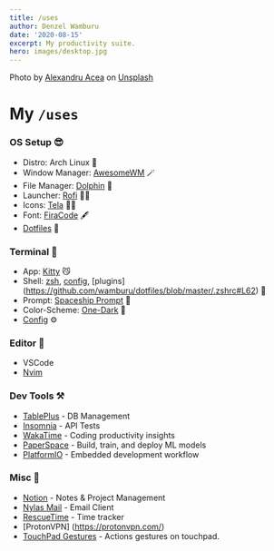 ```yaml
---
title: /uses
author: Denzel Wamburu
date: '2020-08-15'
excerpt: My productivity suite.
hero: images/desktop.jpg
---
```

Photo by <a href="https://unsplash.com/@alexacea?utm_source=unsplash&amp;utm_medium=referral&amp;utm_content=creditCopyText">Alexandru Acea</a> on <a href="https://unsplash.com/photos/TMkrN9QZERw?utm_source=unsplash&amp;utm_medium=referral&amp;utm_content=creditCopyText">Unsplash</a>

# My `/uses` 
### OS Setup 😎

* Distro: Arch Linux 🐧
* Window Manager: [AwesomeWM](https://awesomewm.org/) 🪄
* File Manager: [Dolphin](https://wiki.archlinux.org/index.php/Dolphin)  🐬
* Launcher: [Rofi](https://github.com/davatorium/rofi/) 🕵🏿
* Icons: [Tela](https://github.com/vinceliuice/Tela-icon-theme) 💅🏿
* Font: [FiraCode](https://github.com/tonsky/FiraCode) 🖋️
* [Dotfiles](http://github.com/wamburu/dotfiles/) 🧰

### Terminal 🥷
* App: [Kitty](https://sw.kovidgoyal.net/kitty/) 😼
* Shell: [zsh](https://ohmyz.sh/), [config](https://github.com/wamburu/dotfiles/blob/master/.zshrc), [plugins] (https://github.com/wamburu/dotfiles/blob/master/.zshrc#L62)  🎩
* Prompt: [Spaceship Prompt](https://github.com/denysdovhan/spaceship-prompt) 🚀
* Color-Scheme: [One-Dark](https://github.com/joshdick/onedark.vim) 🌚
* [Config](https://github.com/wamburu/dotfiles/tree/master/kitty) ⚙️

### Editor 📝
* VSCode
* [Nvim](https://github.com/wamburu/dotfiles/tree/master/nvim)

### Dev Tools ⚒️
* [TablePlus](https://tableplus.com/) - DB Management
* [Insomnia](https://insomnia.rest/) - API Tests
* [WakaTime](https://wakatime.com) - Coding productivity insights
* [PaperSpace](https://paperspace.com/) - Build, train, and deploy ML models
* [PlatformIO](https://platformio.org/) - Embedded development workflow

### Misc 💾
* [Notion](https://notion.so) - Notes & Project Management
* [Nylas Mail](https://github.com/nylas/nylas-mail) - Email Client
* [RescueTime](https://www.rescuetime.com/) - Time tracker
* [ProtonVPN] (https://protonvpn.com/)
* [TouchPad Gestures](https://github.com/bulletmark/libinput-gestures) - Actions gestures on touchpad.
